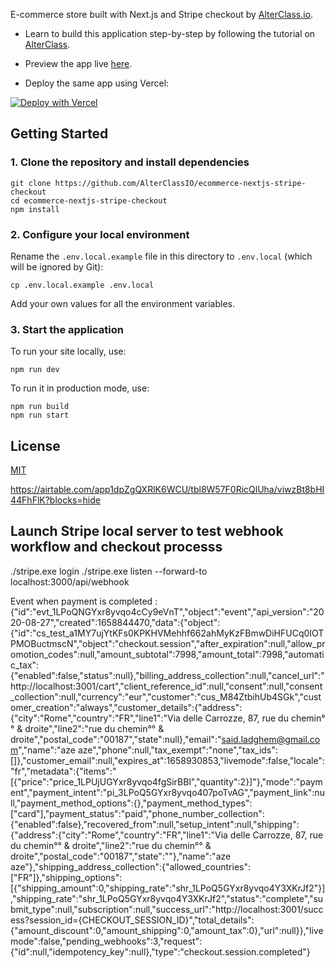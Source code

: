 E-commerce store built with Next.js and Stripe checkout by [AlterClass.io](https://alterclass.io).

- Learn to build this application step-by-step by following the tutorial on [AlterClass](https://alterclass.io/tutorials/create-an-ecommerce-website-with-nextjs-and-stripe).

- Preview the app live [here](https://myplantshop.vercel.app/).

- Deploy the same app using Vercel:

[![Deploy with Vercel](https://vercel.com/button)](https://vercel.com/new/git/external?repository-url=https://github.com/AlterClassIO/ecommerce-nextjs-stripe-checkout&project-name=eCommerce+Store+by+AlterClass&repository-name=eCommerce+Store+by+AlterClass)

## Getting Started

### 1. Clone the repository and install dependencies

```
git clone https://github.com/AlterClassIO/ecommerce-nextjs-stripe-checkout
cd ecommerce-nextjs-stripe-checkout
npm install
```

### 2. Configure your local environment

Rename the `.env.local.example` file in this directory to `.env.local` (which will
be ignored by Git):

```
cp .env.local.example .env.local
```

Add your own values for all the environment variables.

### 3. Start the application

To run your site locally, use:

```
npm run dev
```

To run it in production mode, use:

```
npm run build
npm run start
```

## License

[MIT](https://github.com/AlterClassIO/ecommerce-nextjs-stripe-checkout/blob/master/LICENSE)

https://airtable.com/app1dpZgQXRlK6WCU/tbl8W57F0RicQlUha/viwzBt8bHI44FhFlK?blocks=hide

## Launch Stripe local server to test webhook workflow and checkout processs

./stripe.exe login
./stripe.exe listen --forward-to localhost:3000/api/webhook

Event when payment is completed : {"id":"evt_1LPoQNGYxr8yvqo4cCy9eVnT","object":"event","api_version":"2020-08-27","created":1658844470,"data":{"object":{"id":"cs_test_a1MY7ujYtKFs0KPKHVMehhf662ahMyKzFBmwDiHFUCq0IOTPMOBuctmscN","object":"checkout.session","after_expiration":null,"allow_promotion_codes":null,"amount_subtotal":7998,"amount_total":7998,"automatic_tax":{"enabled":false,"status":null},"billing_address_collection":null,"cancel_url":"http://localhost:3001/cart","client_reference_id":null,"consent":null,"consent_collection":null,"currency":"eur","customer":"cus_M84ZtbihUb4SGk","customer_creation":"always","customer_details":{"address":{"city":"Rome","country":"FR","line1":"Via delle Carrozze, 87, rue du chemin°° & droite","line2":"rue du chemin°° & droite","postal_code":"00187","state":null},"email":"said.ladghem@gmail.com","name":"aze aze","phone":null,"tax_exempt":"none","tax_ids":[]},"customer_email":null,"expires_at":1658930853,"livemode":false,"locale":"fr","metadata":{"items":"[{\"price\":\"price_1LPUjUGYxr8yvqo4fgSirBBl\",\"quantity\":2}]"},"mode":"payment","payment_intent":"pi_3LPoQ5GYxr8yvqo407poTvAG","payment_link":null,"payment_method_options":{},"payment_method_types":["card"],"payment_status":"paid","phone_number_collection":{"enabled":false},"recovered_from":null,"setup_intent":null,"shipping":{"address":{"city":"Rome","country":"FR","line1":"Via delle Carrozze, 87, rue du chemin°° & droite","line2":"rue du chemin°° & droite","postal_code":"00187","state":""},"name":"aze aze"},"shipping_address_collection":{"allowed_countries":["FR"]},"shipping_options":[{"shipping_amount":0,"shipping_rate":"shr_1LPoQ5GYxr8yvqo4Y3XKrJf2"}],"shipping_rate":"shr_1LPoQ5GYxr8yvqo4Y3XKrJf2","status":"complete","submit_type":null,"subscription":null,"success_url":"http://localhost:3001/success?session_id={CHECKOUT_SESSION_ID}","total_details":{"amount_discount":0,"amount_shipping":0,"amount_tax":0},"url":null}},"livemode":false,"pending_webhooks":3,"request":{"id":null,"idempotency_key":null},"type":"checkout.session.completed"}
